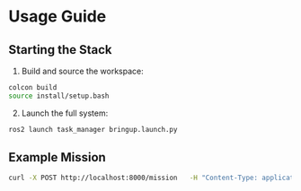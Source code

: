 # Usage Guide

## Starting the Stack

1. Build and source the workspace:

```bash
colcon build
source install/setup.bash
```

2. Launch the full system:

```bash
ros2 launch task_manager bringup.launch.py
```

## Example Mission

```bash
curl -X POST http://localhost:8000/mission   -H "Content-Type: application/json"   -d '{"type": "lawnmower", "geometry": {...}}'
```
